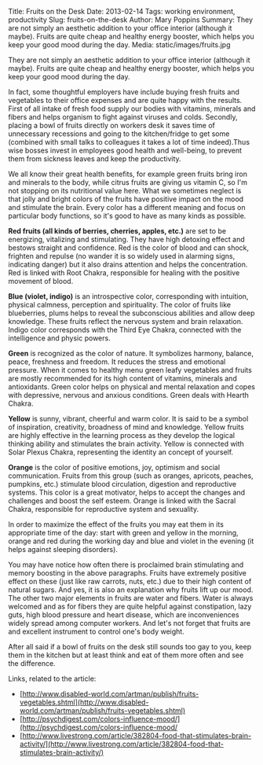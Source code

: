 Title: Fruits on the Desk
Date: 2013-02-14
Tags: working environment, productivity
Slug: fruits-on-the-desk
Author: Mary Poppins
Summary: They are not simply an aesthetic addition to your office interior (although it maybe). Fruits are quite cheap and healthy energy booster, which helps you keep your good mood during the day.
Media: static/images/fruits.jpg

They are not simply an aesthetic addition to your office interior (although it maybe). Fruits are quite cheap and healthy energy booster, which helps you keep your good mood during the day.

In fact, some thoughtful employers have include buying fresh fruits and vegetables to their office expenses and are quite happy with the results. First of all intake of fresh food supply our bodies with vitamins, minerals and fibers and helps organism to fight against viruses and colds. Secondly, placing a bowl of fruits directly on workers desk it saves time of unnecessary recessions and going to the kitchen/fridge to get some (combined with small talks to colleagues it takes a lot of time indeed).Thus wise bosses invest in employees good health and well-being, to prevent them from sickness leaves and keep the productivity.

We all know their great health benefits, for example green fruits bring iron and minerals to the body, while citrus fruits are giving us  vitamin C, so I'm not stopping on its nutritional value here. What we sometimes neglect is that jolly and bright colors of the fruits have positive impact on the mood and stimulate the brain. Every color has a different meaning and focus on particular body functions, so it's good to have as many kinds as possible.

**Red fruits (all kinds of berries, cherries, apples, etc.)** are set to be energizing, vitalizing and stimulating. They have high detoxing effect and bestows straight and confidence. Red is the color of blood and can shock, frighten and repulse (no wander it is so widely used in alarming signs, indicating danger) but it also drains attention and helps the concentration. Red is linked with Root Chakra, responsible for healing with the positive movement of blood.

**Blue (violet, indigo)** is an introspective color, corresponding with intuition, physical calmness, perception and spirituality. The color of fruits like blueberries, plums helps to reveal the subconscious abilities and allow deep knowledge. These fruits reflect the nervous system and brain relaxation. Indigo color corresponds with the Third Eye Chakra, connected with the intelligence and physic powers.

**Green** is recognized as the color of nature. It symbolizes harmony, balance, peace, freshness and freedom. It reduces the stress and emotional pressure. When it comes to healthy menu green leafy vegetables and fruits are mostly recommended for its high content of vitamins, minerals and antioxidants. Green color helps on physical and mental relaxation and copes with depressive, nervous and anxious conditions. Green deals with Hearth Chakra.

**Yellow** is sunny, vibrant, cheerful and warm color. It is said to be a symbol of inspiration, creativity, broadness of mind and knowledge. Yellow fruits are highly effective in the learning process as they develop the logical thinking ability and stimulates the brain activity. Yellow is connected with Solar Plexus Chakra, representing the identity an concept of yourself.

**Orange** is the color of positive emotions, joy, optimism and social communication. Fruits from this group (such as oranges, apricots, peaches, pumpkins, etc.) stimulate blood circulation, digestion and reproductive systems. This color is a great motivator, helps to accept the changes and challenges and boost the self esteem. Orange is  linked with the Sacral Chakra, responsible for reproductive system and sexuality.

In order to maximize the effect of the fruits you may eat them in its appropriate time of the day: start with green and yellow in the morning, orange and red during the working day and blue and violet in the evening (it helps against sleeping disorders).

You may have notice how often there is proclaimed brain stimulating and memory boosting in the above paragraphs. Fruits have extremely positive effect on these (just like raw carrots, nuts, etc.) due to their high content of natural sugars. And yes, it is also an explanation why fruits lift up our mood. The other two major elements in fruits are water and fibers. Water is always welcomed and as for fibers they are quite helpful against constipation, lazy guts, high blood pressure and heart disease, which are inconveniences widely spread among computer workers. And let's not forget that fruits are and excellent instrument to control one's body weight. 

After all said if a bowl of fruits on the desk still sounds too gay to you, keep them in the kitchen but at least think and eat of them more often and see the difference.

Links, related to the article:

 - [http://www.disabled-world.com/artman/publish/fruits-vegetables.shtml](http://www.disabled-world.com/artman/publish/fruits-vegetables.shtml)
 - [http://psychdigest.com/colors-influence-mood/](http://psychdigest.com/colors-influence-mood/
 - [http://www.livestrong.com/article/382804-food-that-stimulates-brain-activity/](http://www.livestrong.com/article/382804-food-that-stimulates-brain-activity/)
